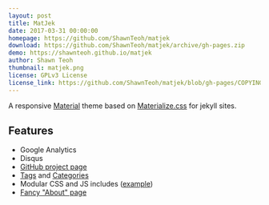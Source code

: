```yaml
---
layout: post
title: MatJek
date: 2017-03-31 00:00:00
homepage: https://github.com/ShawnTeoh/matjek
download: https://github.com/ShawnTeoh/matjek/archive/gh-pages.zip
demo: https://shawnteoh.github.io/matjek
author: Shawn Teoh
thumbnail: matjek.png
license: GPLv3 License
license_link: https://github.com/ShawnTeoh/matjek/blob/gh-pages/COPYING
---
```


A responsive [Material](https://material.io/) theme based on [Materialize.css](http://materializecss.com/) for jekyll sites.

## Features

* Google Analytics
* Disqus
* [GitHub project page](https://shawnteoh.github.io/matjek/projects/)
* [Tags](https://shawnteoh.github.io/matjek/tags/) and [Categories](https://shawnteoh.github.io/matjek/categories/)
* Modular CSS and JS includes ([example](https://github.com/ShawnTeoh/matjek/blob/gh-pages/projects.md/))
* [Fancy "About" page](https://shawnteoh.github.io/matjek/about)
